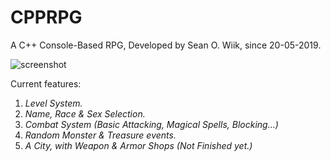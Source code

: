# CPPRPG

A C++ Console-Based RPG, Developed by Sean O. Wiik, since 20-05-2019.

![screenshot](https://gyazo.com/1b88ad13a36ea4411d3c49eb3d0c7a23)

Current features:
  1. <i>Level System.</i>
  2. <i>Name, Race & Sex Selection.</i>
  3. <i>Combat System (Basic Attacking, Magical Spells, Blocking...)</i>
  4. <i>Random Monster & Treasure events.</i>
  5. <i>A City, with Weapon & Armor Shops (Not Finished yet.)</i>
